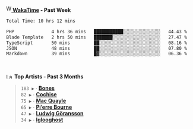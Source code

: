 <img src="https://github.com/dxnter/dxnter/assets/17434202/67b21fa4-d36d-46f9-9dec-f23d976b00ef" alt="WakaTime Logo" width="14" height="18"/><a href="https://wakatime.com/@dxnter" target="_blank"><strong> WakaTime</strong></a><strong> - Past Week</strong>

<!--START_SECTION:waka-->

```txt
Total Time: 10 hrs 12 mins

PHP              4 hrs 36 mins   ███████████░░░░░░░░░░░░░░   44.43 %
Blade Template   2 hrs 50 mins   ███████░░░░░░░░░░░░░░░░░░   27.47 %
TypeScript       50 mins         ██░░░░░░░░░░░░░░░░░░░░░░░   08.16 %
JSON             48 mins         ██░░░░░░░░░░░░░░░░░░░░░░░   07.80 %
Markdown         39 mins         █▓░░░░░░░░░░░░░░░░░░░░░░░   06.36 %
```

<!--END_SECTION:waka-->

<br/>

<!--START_LASTFM_ARTISTS:{"period": "3month", "rows": 6}-->
<a href="https://last.fm" target="_blank"><img src="https://user-images.githubusercontent.com/17434202/215290617-e793598d-d7c9-428f-9975-156db1ba89cc.svg" alt="Last.fm Logo" width="18" height="13"/></a> **Top Artists - Past 3 Months**

> `183 ▶️` ∙ **[Bones](https://www.last.fm/music/Bones)**<br/>
> `82 ▶️` ∙ **[Cochise](https://www.last.fm/music/Cochise)**<br/>
> `75 ▶️` ∙ **[Mac Quayle](https://www.last.fm/music/Mac+Quayle)**<br/>
> `65 ▶️` ∙ **[Pi’erre Bourne](https://www.last.fm/music/Pi%E2%80%99erre+Bourne)**<br/>
> `47 ▶️` ∙ **[Ludwig Göransson](https://www.last.fm/music/Ludwig+G%C3%B6ransson)**<br/>
> `34 ▶️` ∙ **[Iglooghost](https://www.last.fm/music/Iglooghost)**<br/>
<!--END_LASTFM_ARTISTS-->
